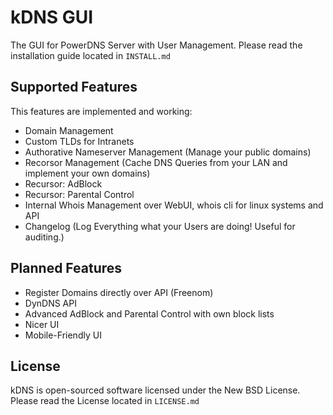 kDNS GUI
========

The GUI for PowerDNS Server with User Management. Please read the installation guide located in `INSTALL.md`

Supported Features
------------------

This features are implemented and working:

-	Domain Management
-	Custom TLDs for Intranets
-	Authorative Nameserver Management (Manage your public domains)
-	Recorsor Management (Cache DNS Queries from your LAN and implement your own domains)
-	Recursor: AdBlock
-	Recursor: Parental Control
-	Internal Whois Management over WebUI, whois cli for linux systems and API
-	Changelog (Log Everything what your Users are doing! Useful for auditing.)

Planned Features
----------------

-	Register Domains directly over API (Freenom)
-	DynDNS API
-	Advanced AdBlock and Parental Control with own block lists
-	Nicer UI
-	Mobile-Friendly UI

License
-------

kDNS is open-sourced software licensed under the New BSD License. Please read the License located in `LICENSE.md`
